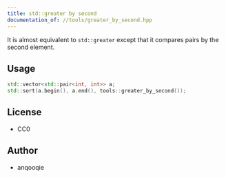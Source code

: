 ```yaml
---
title: std::greater by second
documentation_of: //tools/greater_by_second.hpp
---
```


It is almost equivalent to `std::greater` except that it compares pairs by the second element.

## Usage
```cpp
std::vector<std::pair<int, int>> a;
std::sort(a.begin(), a.end(), tools::greater_by_second());
```

## License
- CC0

## Author
- anqooqie
